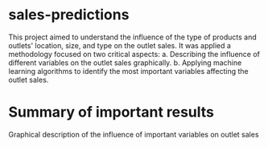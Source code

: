 # sales-predictions
This project aimed to understand the influence of the type of products and outlets' location, size, and type on the outlet sales. It was applied a methodology focused on two critical aspects:
a. Describing the influence of different variables on the outlet sales graphically.
b. Applying machine learning algorithms to identify the most important variables affecting the outlet sales. 
# Summary of important results
Graphical description of the influence of important variables on outlet sales

